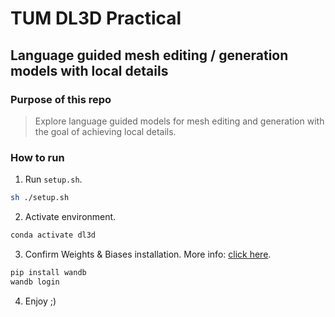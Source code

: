 # TUM DL3D Practical
## Language guided mesh editing / generation models with local details

### Purpose of this repo

> Explore language guided models for mesh editing and generation with the goal of achieving local details. 

### How to run

1. Run `setup.sh`.

```bash
sh ./setup.sh
```

2. Activate environment.

```bash
conda activate dl3d
```

3. Confirm Weights & Biases installation. More info: [click here](https://wandb.ai/quickstart/pytorch).

```bash
pip install wandb
wandb login
```

4. Enjoy ;)
